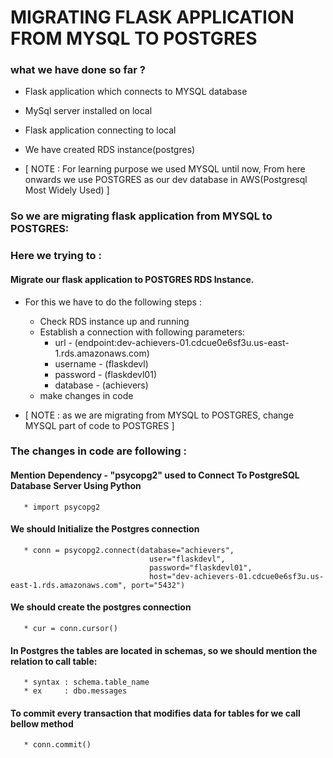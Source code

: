 # MIGRATING FLASK APPLICATION FROM MYSQL TO POSTGRES
### what we have done so far ?

 *  Flask application which connects to MYSQL database
 *  MySql server installed on local
 *  Flask application connecting to local
 *  We have created RDS instance(postgres)


* [ NOTE : For learning purpose we used MYSQL until now, From here onwards we use POSTGRES as our dev database in AWS(Postgresql Most Widely Used) ]

### So we are migrating flask application from MYSQL to POSTGRES:
### Here we trying to :

#### Migrate our flask application to POSTGRES RDS Instance.
  * For this we have to do the following steps :

    - Check RDS instance up and running
    - Establish a connection with following parameters:
       - url      - (endpoint:dev-achievers-01.cdcue0e6sf3u.us-east-1.rds.amazonaws.com)
       - username - (flaskdevl)
       - password - (flaskdevl01)
       - database - (achievers)
    - make changes in code

* [ NOTE : as we are migrating from MYSQL to POSTGRES, change MYSQL part of code to POSTGRES ]

### The changes in code are following :

#### Mention Dependency - "psycopg2" used to Connect To PostgreSQL Database Server Using Python 
       * import psycopg2


#### We should Initialize the Postgres connection 
       * conn = psycopg2.connect(database="achievers",
                                   user="flaskdevl",
                                   password="flaskdevl01",
                                   host="dev-achievers-01.cdcue0e6sf3u.us-east-1.rds.amazonaws.com", port="5432")


#### We should create the postgres connection
       * cur = conn.cursor()


#### In Postgres the tables are located in schemas, so we should mention the relation to call table: 
       * syntax : schema.table_name
       * ex     : dbo.messages


#### To commit every transaction that modifies data for tables  for  we call bellow method  
       * conn.commit()

 
  




